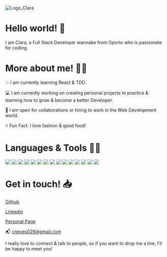 ![Logo_Clara](https://user-images.githubusercontent.com/68746923/98958113-d988a600-24f9-11eb-8ba8-f3fa489bc384.png)

# Hello world! 👋

I am Clara, a Full Stack Developer wannabe from Oporto who is passionate for coding.

# More about me! :blonde_woman: 

✨ I am currently learning React & TDD.

💻 I am currently working on creating personal projects to practice & learning how to grow & become a better Developer.

🤝 I am open for collaborations or hiring to work in the Web Development world.

⚡️ Fun Fact: I love fashion & good food!

# Languages & Tools :woman_technologist:

![](https://img.shields.io/badge/CODE-HTML5-informational?style=flat&logo=<LOGO_NAME>&logoColor=white&color=2bbc8a)
![](https://img.shields.io/badge/CODE-CSS3-informational?style=flat&logo=<LOGO_NAME>&logoColor=white&color=2bbc8a)
![](https://img.shields.io/badge/CODE-BOOTSTRAP-informational?style=flat&logo=<LOGO_NAME>&logoColor=white&color=2bbc8a)
![](https://img.shields.io/badge/CODE-JAVASCRIPT-informational?style=flat&logo=<LOGO_NAME>&logoColor=white&color=2bbc8a)
![](https://img.shields.io/badge/CODE-jQuery-informational?style=flat&logo=<LOGO_NAME>&logoColor=white&color=2bbc8a)
![](https://img.shields.io/badge/CODE-JAVA-informational?style=flat&logo=<LOGO_NAME>&logoColor=white&color=2bbc8a)
![](https://img.shields.io/badge/CODE-PHP-informational?style=flat&logo=<LOGO_NAME>&logoColor=white&color=2bbc8a)
![](https://img.shields.io/badge/CODE-MYSQL-informational?style=flat&logo=<LOGO_NAME>&logoColor=white&color=2bbc8a)
![](https://img.shields.io/badge/WordPress-Joomla-informational?style=flat&logo=<LOGO_NAME>&logoColor=white&color=2bbc8a)
![](https://img.shields.io/badge/EDITORS-VSCode-informational?style=flat&logo=<LOGO_NAME>&logoColor=white&color=2bbc8a)
![](https://img.shields.io/badge/EDITORS-Eclipse-informational?style=flat&logo=<LOGO_NAME>&logoColor=white&color=2bbc8a)
![](https://img.shields.io/badge/EDITORS-NetBeans-informational?style=flat&logo=<LOGO_NAME>&logoColor=white&color=2bbc8a)
![](https://img.shields.io/badge/MANAGEMENT-Airtable-informational?style=flat&logo=<LOGO_NAME>&logoColor=white&color=2bbc8a)
![](https://img.shields.io/badge/MANAGEMENT-Trello-informational?style=flat&logo=<LOGO_NAME>&logoColor=white&color=2bbc8a)
![](https://img.shields.io/badge/MANAGEMENT-Gantt-informational?style=flat&logo=<LOGO_NAME>&logoColor=white&color=2bbc8a)

# Get in touch! 📥

[Github](https://github.com/Clara-Sousa-Neves)

[Linkedin](https://www.linkedin.com/in/clarasousaneves-webdeveloper/)

[Personal Page](https://clara-sousa-neves.github.io/ClaraPersonalPage.github.io/)

📬 cneves029@gmail.com

I really love to connect & talk to people, so if you want to drop me a line, I'll be happy to meet you! 
